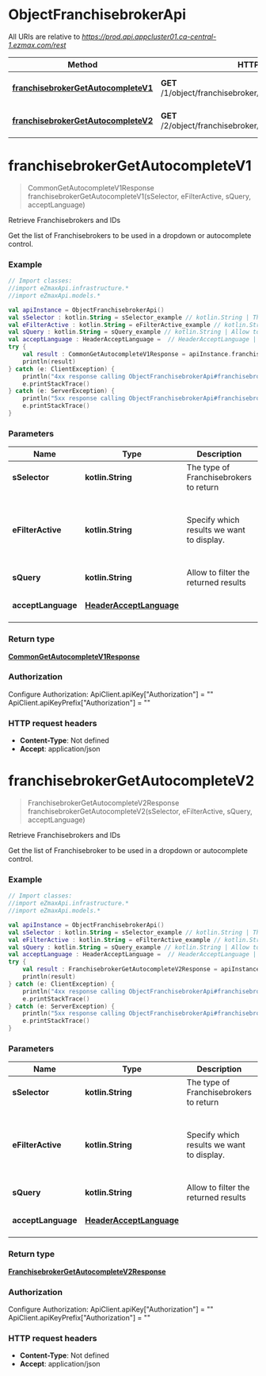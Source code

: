 # ObjectFranchisebrokerApi

All URIs are relative to *https://prod.api.appcluster01.ca-central-1.ezmax.com/rest*

Method | HTTP request | Description
------------- | ------------- | -------------
[**franchisebrokerGetAutocompleteV1**](ObjectFranchisebrokerApi.md#franchisebrokerGetAutocompleteV1) | **GET** /1/object/franchisebroker/getAutocomplete/{sSelector} | Retrieve Franchisebrokers and IDs
[**franchisebrokerGetAutocompleteV2**](ObjectFranchisebrokerApi.md#franchisebrokerGetAutocompleteV2) | **GET** /2/object/franchisebroker/getAutocomplete/{sSelector} | Retrieve Franchisebrokers and IDs


<a id="franchisebrokerGetAutocompleteV1"></a>
# **franchisebrokerGetAutocompleteV1**
> CommonGetAutocompleteV1Response franchisebrokerGetAutocompleteV1(sSelector, eFilterActive, sQuery, acceptLanguage)

Retrieve Franchisebrokers and IDs

Get the list of Franchisebrokers to be used in a dropdown or autocomplete control.

### Example
```kotlin
// Import classes:
//import eZmaxApi.infrastructure.*
//import eZmaxApi.models.*

val apiInstance = ObjectFranchisebrokerApi()
val sSelector : kotlin.String = sSelector_example // kotlin.String | The type of Franchisebrokers to return
val eFilterActive : kotlin.String = eFilterActive_example // kotlin.String | Specify which results we want to display.
val sQuery : kotlin.String = sQuery_example // kotlin.String | Allow to filter the returned results
val acceptLanguage : HeaderAcceptLanguage =  // HeaderAcceptLanguage | 
try {
    val result : CommonGetAutocompleteV1Response = apiInstance.franchisebrokerGetAutocompleteV1(sSelector, eFilterActive, sQuery, acceptLanguage)
    println(result)
} catch (e: ClientException) {
    println("4xx response calling ObjectFranchisebrokerApi#franchisebrokerGetAutocompleteV1")
    e.printStackTrace()
} catch (e: ServerException) {
    println("5xx response calling ObjectFranchisebrokerApi#franchisebrokerGetAutocompleteV1")
    e.printStackTrace()
}
```

### Parameters

Name | Type | Description  | Notes
------------- | ------------- | ------------- | -------------
 **sSelector** | **kotlin.String**| The type of Franchisebrokers to return | [enum: Active, All]
 **eFilterActive** | **kotlin.String**| Specify which results we want to display. | [optional] [default to Active] [enum: All, Active, Inactive]
 **sQuery** | **kotlin.String**| Allow to filter the returned results | [optional]
 **acceptLanguage** | [**HeaderAcceptLanguage**](.md)|  | [optional] [enum: *, en, fr]

### Return type

[**CommonGetAutocompleteV1Response**](CommonGetAutocompleteV1Response.md)

### Authorization


Configure Authorization:
    ApiClient.apiKey["Authorization"] = ""
    ApiClient.apiKeyPrefix["Authorization"] = ""

### HTTP request headers

 - **Content-Type**: Not defined
 - **Accept**: application/json

<a id="franchisebrokerGetAutocompleteV2"></a>
# **franchisebrokerGetAutocompleteV2**
> FranchisebrokerGetAutocompleteV2Response franchisebrokerGetAutocompleteV2(sSelector, eFilterActive, sQuery, acceptLanguage)

Retrieve Franchisebrokers and IDs

Get the list of Franchisebroker to be used in a dropdown or autocomplete control.

### Example
```kotlin
// Import classes:
//import eZmaxApi.infrastructure.*
//import eZmaxApi.models.*

val apiInstance = ObjectFranchisebrokerApi()
val sSelector : kotlin.String = sSelector_example // kotlin.String | The type of Franchisebrokers to return
val eFilterActive : kotlin.String = eFilterActive_example // kotlin.String | Specify which results we want to display.
val sQuery : kotlin.String = sQuery_example // kotlin.String | Allow to filter the returned results
val acceptLanguage : HeaderAcceptLanguage =  // HeaderAcceptLanguage | 
try {
    val result : FranchisebrokerGetAutocompleteV2Response = apiInstance.franchisebrokerGetAutocompleteV2(sSelector, eFilterActive, sQuery, acceptLanguage)
    println(result)
} catch (e: ClientException) {
    println("4xx response calling ObjectFranchisebrokerApi#franchisebrokerGetAutocompleteV2")
    e.printStackTrace()
} catch (e: ServerException) {
    println("5xx response calling ObjectFranchisebrokerApi#franchisebrokerGetAutocompleteV2")
    e.printStackTrace()
}
```

### Parameters

Name | Type | Description  | Notes
------------- | ------------- | ------------- | -------------
 **sSelector** | **kotlin.String**| The type of Franchisebrokers to return | [enum: All]
 **eFilterActive** | **kotlin.String**| Specify which results we want to display. | [optional] [default to Active] [enum: All, Active, Inactive]
 **sQuery** | **kotlin.String**| Allow to filter the returned results | [optional]
 **acceptLanguage** | [**HeaderAcceptLanguage**](.md)|  | [optional] [enum: *, en, fr]

### Return type

[**FranchisebrokerGetAutocompleteV2Response**](FranchisebrokerGetAutocompleteV2Response.md)

### Authorization


Configure Authorization:
    ApiClient.apiKey["Authorization"] = ""
    ApiClient.apiKeyPrefix["Authorization"] = ""

### HTTP request headers

 - **Content-Type**: Not defined
 - **Accept**: application/json

